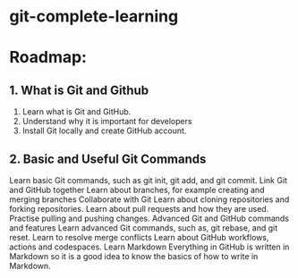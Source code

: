 # git-complete-learning

# Roadmap:

## 1. What is Git and Github
   1. Learn what is Git and GitHub.
   2. Understand why it is important for developers
   3. Install Git locally and create GitHub account.
  
## 2. Basic and Useful Git Commands
Learn basic Git commands, such as git init, git add, and git commit.
Link Git and GitHub together
Learn about branches, for example creating and merging branches
Collaborate with Git
Learn about cloning repositories and forking repositories.
Learn about pull requests and how they are used.
Practise pulling and pushing changes.
Advanced Git and GitHub commands and features
Learn advanced Git commands, such as, git rebase, and git reset.
Learn to resolve merge conflicts
Learn about GitHub workflows, actions and codespaces.
Learn Markdown
Everything in GitHub is written in Markdown so it is a good idea to know the basics of how to write in Markdown.
